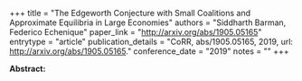 +++
title = "The Edgeworth Conjecture with Small Coalitions and Approximate Equilibria in Large Economies"
authors = "Siddharth Barman, Federico Echenique"
paper_link = "http://arxiv.org/abs/1905.05165"
entrytype = "article"
publication_details = "CoRR, abs/1905.05165, 2019, url: <a href='http://arxiv.org/abs/1905.05165' target='_blank'>http://arxiv.org/abs/1905.05165</a>."
conference_date = "2019"
notes = ""
+++

<b>Abstract:</b>
